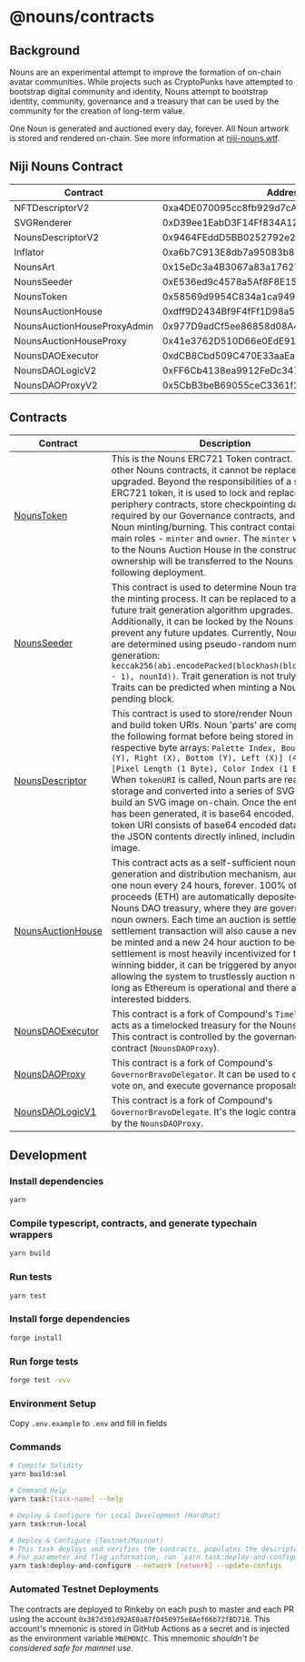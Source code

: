# @nouns/contracts

## Background

Nouns are an experimental attempt to improve the formation of on-chain avatar communities. While projects such as CryptoPunks have attempted to bootstrap digital community and identity, Nouns attempt to bootstrap identity, community, governance and a treasury that can be used by the community for the creation of long-term value.

One Noun is generated and auctioned every day, forever. All Noun artwork is stored and rendered on-chain. See more information at [niji-nouns.wtf](https://niji-nouns.wtf/).

## Niji Nouns Contract

| Contract                      | Address                                    | TxHash                                                                 |
|-------------------------------|--------------------------------------------|------------------------------------------------------------------------|
| NFTDescriptorV2               | 0xa4DE070095cc8fb929d7cAE9E934262dA1b38Ff7 | 0x1aae43c2a0d44c4a31fbc8399ef0288825edeb79f4d9e3bc5ecd465042950d49 |
| SVGRenderer                   | 0xD39ee1EabD3F14Ff834A12d42404305e6336dF0e | 0x5910709ec56c5142d61ee91efbc1bedf37720bd79c826e2fc4d9cd3ea97f5649 |
| NounsDescriptorV2             | 0x9464FEddD5BB0252792e2214De94F961e22737a1 | 0x358b32e9080032e4d2b07cecab2e616a334189ca57397dce6880346e2fdeb1c6 |
| Inflator                      | 0xa6b7C913E8db7a95083b81f5203E62531B3dAC75 | 0x94be0a1ede0dd381eebc14ae7627de0c361c6e2525806ba6f1e165ce73695651 |
| NounsArt                      | 0x15eDc3a4B3067a83a17627b881D37AC3546C1Dd3 | 0x64c4afbb2a36aea9ad3efa93882550ff44921957987735a6896715f8d283130e |
| NounsSeeder                   | 0xE536ed9c4578a5Af8F8E155bB41EE65f3d89BBcb | 0x22b5779827438cac858e97f4b6637466ab6e343a5e8cd57e0e91c460392272e2 |
| NounsToken                    | 0x58569d9954C834a1ca94996057B1C4f1D867F2cC | 0xa5062030d6ec4416882432291479b73c03b6a998e42f33af8334ecd993b63672 |
| NounsAuctionHouse             | 0xdff9D2434Bf9F4fFf1D98a5948e89A21008f00d7 | 0x0bcfedb5a5259433bc3c4a73516b3696db22210edbddc04ae273a16ee1c2bc8f |
| NounsAuctionHouseProxyAdmin   | 0x977D9adCf5ee86858d08A40059a2cb38B3480a73 | 0x093beca96e84ef4a29ee1d4896d573fd65db9477d23ab93cf3bbd883d5f2f49c |
| NounsAuctionHouseProxy        | 0x41e3762D510D66e0EdE91D10961f59ce37b2C42B | 0x4ad4a25cf7506aeb96f7339a5761d1b6f855bc49c30f8c1b1874b7adcb1abc35 |
| NounsDAOExecutor              | 0xdCB8Cbd509C470E33aaEa84284f617644665D690 | 0x03e7585f43402cba6b837464f69794c9c37d3661bf6eec0e5a2fd6f811f3c113 |
| NounsDAOLogicV2               | 0xFF6Cb4138ea9912FeDc3478b6103EaAE4B8Aa6F1 | 0x4d76e7ade83a6014e6d40290e4e04556c3c172ae7a90c7f8cb58eb018a249f20 |
| NounsDAOProxyV2               | 0x5CbB3beB69055ceC3361f2c2DA759a0920ff59de | 0x405b76f1ab35f4fe1113666a0afa997d0cdfc43fb41da0ca146a8eb6d8a9484b |



## Contracts

| Contract                                                        | Description                                                                                                                                                                                                                                                                                                                                                                                                                                                                                                                                                                                                                             | Address                                                                                                               |
| --------------------------------------------------------------- | --------------------------------------------------------------------------------------------------------------------------------------------------------------------------------------------------------------------------------------------------------------------------------------------------------------------------------------------------------------------------------------------------------------------------------------------------------------------------------------------------------------------------------------------------------------------------------------------------------------------------------------- | --------------------------------------------------------------------------------------------------------------------- |
| [NounsToken](./contracts/NounsToken.sol)                        | This is the Nouns ERC721 Token contract. Unlike other Nouns contracts, it cannot be replaced or upgraded. Beyond the responsibilities of a standard ERC721 token, it is used to lock and replace periphery contracts, store checkpointing data required by our Governance contracts, and control Noun minting/burning. This contract contains two main roles - `minter` and `owner`. The `minter` will be set to the Nouns Auction House in the constructor and ownership will be transferred to the Nouns DAO following deployment.                                                                                                    | [0x9C8fF314C9Bc7F6e59A9d9225Fb22946427eDC03](https://etherscan.io/address/0x9C8fF314C9Bc7F6e59A9d9225Fb22946427eDC03) |
| [NounsSeeder](./contracts/NounsSeeder.sol)                      | This contract is used to determine Noun traits during the minting process. It can be replaced to allow for future trait generation algorithm upgrades. Additionally, it can be locked by the Nouns DAO to prevent any future updates. Currently, Noun traits are determined using pseudo-random number generation: `keccak256(abi.encodePacked(blockhash(block.number - 1), nounId))`. Trait generation is not truly random. Traits can be predicted when minting a Noun on the pending block.                                                                                                                                          | [0xCC8a0FB5ab3C7132c1b2A0109142Fb112c4Ce515](https://etherscan.io/address/0xCC8a0FB5ab3C7132c1b2A0109142Fb112c4Ce515) |
| [NounsDescriptor](./contracts/NounsDescriptor.sol)              | This contract is used to store/render Noun artwork and build token URIs. Noun 'parts' are compressed in the following format before being stored in their respective byte arrays: `Palette Index, Bounds [Top (Y), Right (X), Bottom (Y), Left (X)] (4 Bytes), [Pixel Length (1 Byte), Color Index (1 Byte)][]`. When `tokenURI` is called, Noun parts are read from storage and converted into a series of SVG rects to build an SVG image on-chain. Once the entire SVG has been generated, it is base64 encoded. The token URI consists of base64 encoded data URI with the JSON contents directly inlined, including the SVG image. | [0x0Cfdb3Ba1694c2bb2CFACB0339ad7b1Ae5932B63](https://etherscan.io/address/0x0Cfdb3Ba1694c2bb2CFACB0339ad7b1Ae5932B63) |
| [NounsAuctionHouse](./contracts/NounsAuctionHouse.sol)          | This contract acts as a self-sufficient noun generation and distribution mechanism, auctioning one noun every 24 hours, forever. 100% of auction proceeds (ETH) are automatically deposited in the Nouns DAO treasury, where they are governed by noun owners. Each time an auction is settled, the settlement transaction will also cause a new noun to be minted and a new 24 hour auction to begin. While settlement is most heavily incentivized for the winning bidder, it can be triggered by anyone, allowing the system to trustlessly auction nouns as long as Ethereum is operational and there are interested bidders.       | [0xF15a943787014461d94da08aD4040f79Cd7c124e](https://etherscan.io/address/0xF15a943787014461d94da08aD4040f79Cd7c124e) |
| [NounsDAOExecutor](./contracts/governance/NounsDAOExecutor.sol) | This contract is a fork of Compound's `Timelock`. It acts as a timelocked treasury for the Nouns DAO. This contract is controlled by the governance contract (`NounsDAOProxy`).                                                                                                                                                                                                                                                                                                                                                                                                                                                         | [0x0BC3807Ec262cB779b38D65b38158acC3bfedE10](https://etherscan.io/address/0x0BC3807Ec262cB779b38D65b38158acC3bfedE10) |
| [NounsDAOProxy](./contracts/governance/NounsDAOProxy.sol)       | This contract is a fork of Compound's `GovernorBravoDelegator`. It can be used to create, vote on, and execute governance proposals.                                                                                                                                                                                                                                                                                                                                                                                                                                                                                                    | [0x6f3E6272A167e8AcCb32072d08E0957F9c79223d](https://etherscan.io/address/0x6f3E6272A167e8AcCb32072d08E0957F9c79223d) |
| [NounsDAOLogicV1](./contracts/governance/NounsDAOLogicV1.sol)   | This contract is a fork of Compound's `GovernorBravoDelegate`. It's the logic contract used by the `NounsDAOProxy`.                                                                                                                                                                                                                                                                                                                                                                                                                                                                                                                     | [0xa43aFE317985726E4e194eb061Af77fbCb43F944](https://etherscan.io/address/0xa43aFE317985726E4e194eb061Af77fbCb43F944) |

## Development

### Install dependencies

```sh
yarn
```

### Compile typescript, contracts, and generate typechain wrappers

```sh
yarn build
```

### Run tests

```sh
yarn test
```

### Install forge dependencies

```sh
forge install
```

### Run forge tests

```sh
forge test -vvv
```

### Environment Setup

Copy `.env.example` to `.env` and fill in fields

### Commands

```sh
# Compile Solidity
yarn build:sol

# Command Help
yarn task:[task-name] --help

# Deploy & Configure for Local Development (Hardhat)
yarn task:run-local

# Deploy & Configure (Testnet/Mainnet)
# This task deploys and verifies the contracts, populates the descriptor, and transfers contract ownership.
# For parameter and flag information, run `yarn task:deploy-and-configure --help`.
yarn task:deploy-and-configure --network [network] --update-configs
```

### Automated Testnet Deployments

The contracts are deployed to Rinkeby on each push to master and each PR using the account `0x387d301d92AE0a87fD450975e8Aef66b72fBD718`. This account's mnemonic is stored in GitHub Actions as a secret and is injected as the environment variable `MNEMONIC`. This mnemonic _shouldn't be considered safe for mainnet use_.

